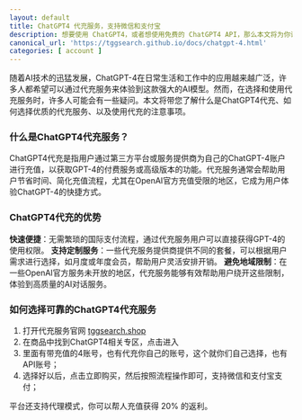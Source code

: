 ```yaml
---
layout: default
title: ChatGPT4 代充服务，支持微信和支付宝
description: 想要使用 ChatGPT4，或者想使用免费的 ChatGPT4 API，那么本文将为你详细介绍 ChatGPT4 使用支付宝或者微信代充服务，以及如何选择最佳服务。
canonical_url: 'https://tggsearch.github.io/docs/chatgpt-4.html'
categories: [ account ]
---
```

随着AI技术的迅猛发展，ChatGPT-4在日常生活和工作中的应用越来越广泛，许多人都希望可以通过代充服务来体验到这款强大的AI模型。然而，在选择和使用代充服务时，许多人可能会有一些疑问。本文将带您了解什么是ChatGPT4代充、如何选择优质的代充服务、以及使用代充的注意事项。

### 什么是ChatGPT4代充服务？
ChatGPT4代充是指用户通过第三方平台或服务提供商为自己的ChatGPT-4账户进行充值，以获取GPT-4的付费服务或高级版本的功能。代充服务通常会帮助用户节省时间、简化充值流程，尤其在OpenAI官方充值受限的地区，它成为用户体验ChatGPT-4的快捷方式。

### ChatGPT4代充的优势

**快速便捷**：无需繁琐的国际支付流程，通过代充服务用户可以直接获得GPT-4的使用权限。
**支持定制服务**：一些代充服务提供商提供不同的套餐，可以根据用户需求进行选择，如月度或年度会员，帮助用户灵活安排开销。
**避免地域限制**：在一些OpenAI官方服务未开放的地区，代充服务能够有效帮助用户绕开这些限制，体验到高质量的AI对话服务。

### 如何选择可靠的ChatGPT4代充服务

1. 打开代充服务官网 [tggsearch.shop](https://tggsearch.shop)
2. 在商品中找到ChatGPT4相关专区，点击进入
3. 里面有带充值的4账号，也有代充你自己的账号，这个就你们自己选择，也有API账号；
4. 选择好以后，点击立即购买，然后按照流程操作即可，支持微信和支付宝支付；

平台还支持代理模式，你可以帮人充值获得 20% 的返利。